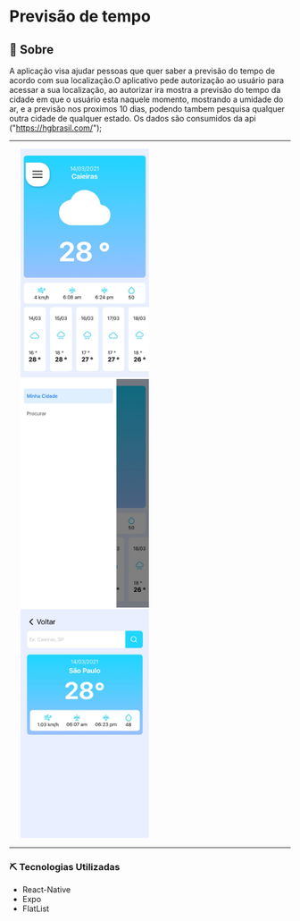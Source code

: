 # Previsão de tempo

## 📃 Sobre
  A aplicação visa ajudar pessoas que quer saber a previsão do tempo de acordo com sua localização.O aplicativo pede autorização ao usuário para acessar a sua localização, ao autorizar ira mostra a previsão do tempo da cidade em que o usuário esta naquele momento, mostrando a umidade do ar, e a previsão nos proximos 10 dias, podendo tambem pesquisa qualquer outra cidade de qualquer estado. Os dados são consumidos da api ("https://hgbrasil.com/");

  -------------------------------------------------------------------------------------------------

<img src="./src/img/home.jpeg" width="230" hspace="20" ><img src="./src/img/sideBar.jpeg" width="230" hspace="20"><img src="./src/img/procurar.jpeg" width="230" hspace="20">

--------------------------------------------------

### ⛏️ Tecnologias Utilizadas
* React-Native
* Expo
* FlatList
